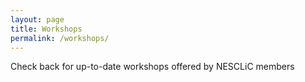```yaml
---
layout: page
title: Workshops
permalink: /workshops/
---
```

Check back for up-to-date workshops offered by NESCLiC members

